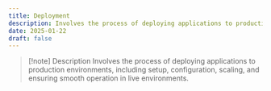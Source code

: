 ```yaml
---
title: Deployment
description: Involves the process of deploying applications to production environments, including setup, configuration, scaling, and ensuring smooth operation in live environments.
date: 2025-01-22
draft: false
---
```


> [!note] Description
> Involves the process of deploying applications to production environments, including setup, configuration, scaling, and ensuring smooth operation in live environments.